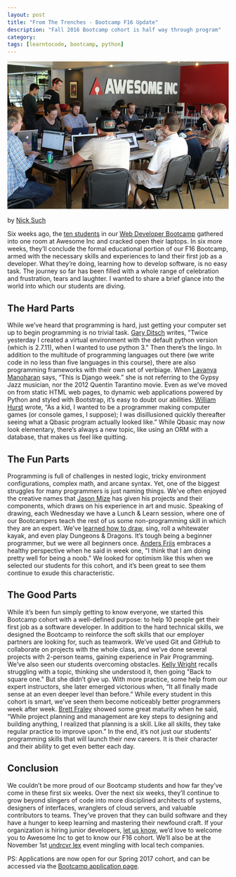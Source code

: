 ```yaml
---
layout: post
title: "From The Trenches - Bootcamp F16 Update"
description: "Fall 2016 Bootcamp cohort is half way through program"
category: 
tags: [learntocode, bootcamp, python]
---
```


![Awesome Inc U Web Developer Bootcamp students coding](/img/blog/bootcamp-f16-roundtable.jpg)

by [Nick Such](https://plus.google.com/+NickSuch/)

Six weeks ago, the [ten students](https://www.awesomeincu.com/blog/2016/08/31/bootcamp-f16-begins/) in our [Web Developer Bootcamp](/bootcamp/) gathered into one room at Awesome Inc and cracked open their laptops. In six more weeks, they’ll conclude the formal educational portion of our F16 Bootcamp, armed with the necessary skills and experiences to land their first job as a developer. What they’re doing, learning how to develop software, is no easy task. The journey so far has been filled with a whole range of celebration and frustration, tears and laughter. I wanted to share a brief glance into the world into which our students are diving.

<!--break-->

## The Hard Parts

While we’ve heard that programming is hard, just getting your computer set up to begin programming is no trivial task. [Gary Ditsch](https://garyditsch.github.io/bootcamp/2016/09/13/creating-virtualenv-with-correct-python.html) writes, "Twice yesterday I created a virtual environment with the default python version (which is 2.7.11), when I wanted to use python 3." Then there’s the lingo. In addition to the multitude of programming languages out there (we write code in no less than five languages in this course), there are also programming frameworks with their own set of verbiage. When [Lavanya Manoharan](https://lavanyamano.github.io/2016/09/25/Fifth_week.html) says, “This is Django week.” she is not referring to the Gypsy Jazz musician, nor the 2012 Quentin Tarantino movie. Even as we’ve moved on from static HTML web pages, to dynamic web applications powered by Python and styled with Bootstrap, it’s easy to doubt our abilities. [William Hurst](https://billbunkum.github.io/2016/09/26/week6.html) wrote, “As a kid, I wanted to be a programmer making computer games (or console games, I suppose); I was disillusioned quickly thereafter seeing what a Qbasic program actually looked like.” While Qbasic may now look elementary, there’s always a new topic, like using an ORM with a database, that makes us feel like quitting.

## The Fun Parts

Programming is full of challenges in nested logic, tricky environment configurations, complex math, and arcane syntax. Yet, one of the biggest struggles for many programmers is just naming things. We’ve often enjoyed the creative names that [Jason Mize](https://jasonmize.github.io/2016/09/09/function_vs_user.html) has given his projects and their components, which draws on his experience in art and music. Speaking of drawing, each Wednesday we have a Lunch & Learn session, where one of our Bootcampers teach the rest of us some non-programming skill in which they are an expert. We’ve [learned how to draw](https://twitter.com/awesome_inc/status/776103417550897152), sing, roll a whitewater kayak, and even play Dungeons & Dragons. It’s tough being a beginner programmer, but we were all beginners once. [Anders Friis](https://github.com/AndersFriis/AndersFriis.github.io/blob/master/_posts/2016-09-01.md) embraces a healthy perspective when he said in week one, "I think that I am doing pretty well for being a noob." We looked for optimism like this when we selected our students for this cohort, and it’s been great to see them continue to exude this characteristic.

## The Good Parts

While it’s been fun simply getting to know everyone, we started this Bootcamp cohort with a well-defined purpose: to help 10 people get their first job as a software developer. In addition to the hard technical skills, we designed the Bootcamp to reinforce the soft skills that our employer partners are looking for, such as teamwork. We’ve used Git and GitHub to collaborate on projects with the whole class, and we’ve done several projects with 2-person teams, gaining experience in Pair Programming. We’ve also seen our students overcoming obstacles. [Kelly Wright](https://kellyinnovation.github.io/2016/09/02/asking-for-help.html) recalls struggling with a topic, thinking she understood it, then going "Back to square one." But she didn’t give up. With more practice, some help from our expert instructors, she later emerged victorious when, “It all finally made sense at an even deeper level than before.” While every student in this cohort is smart, we’ve seen them become noticeably better programmers week after week. [Brett Fraley](https://bfraley.github.io/2016/09/09/textadventure.html) showed some great maturity when he said, “While project planning and management are key steps to designing and building anything, I realized that planning is a skill. Like all skills, they take regular practice to improve upon.” In the end, it’s not just our students’ programming skills that will launch their new careers. It is their character and their ability to get even better each day.

## Conclusion

We couldn’t be more proud of our Bootcamp students and how far they’ve come in these first six weeks. Over the next six weeks, they’ll continue to grow beyond slingers of code into more disciplined architects of systems, designers of interfaces, wranglers of cloud servers, and valuable contributors to teams. They’ve proven that they can build software and they have a hunger to keep learning and mastering their newfound craft. If your organization is hiring junior developers, [let us know](https://docs.google.com/forms/d/e/1FAIpQLSdlGdE8IqWlAWXxfn0fdAxJJY86DZKgDDaumEqLfxmiKjozuQ/viewform), we’d love to welcome you to Awesome Inc to get to know our F16 cohort. We’ll also be at the November 1st [undrcvr lex](https://www.facebook.com/events/1655507644777927/) event mingling with local tech companies.






PS: Applications are now open for our Spring 2017 cohort, and can be accessed via the [Bootcamp application page](/applications/bootcamp).

<div class="a2a_kit a2a_kit_size_32 a2a_default_style">
	<a class="a2a_dd" href="https://www.addtoany.com/share"></a>
	<a class="a2a_button_facebook"></a>
	<a class="a2a_button_twitter"></a>
	<a class="a2a_button_linkedin"></a>
</div>
<script async src="https://static.addtoany.com/menu/page.js"></script>